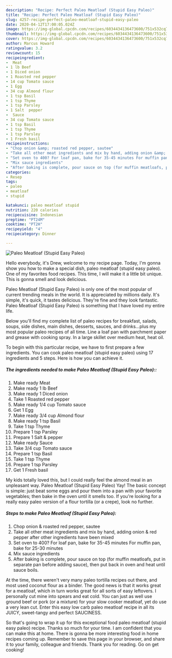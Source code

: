 ```yaml
---
description: "Recipe: Perfect Paleo Meatloaf (Stupid Easy Paleo)"
title: "Recipe: Perfect Paleo Meatloaf (Stupid Easy Paleo)"
slug: 4257-recipe-perfect-paleo-meatloaf-stupid-easy-paleo
date: 2020-04-12T17:00:05.024Z
image: https://img-global.cpcdn.com/recipes/6034434136473600/751x532cq70/paleo-meatloaf-stupid-easy-paleo-recipe-main-photo.jpg
thumbnail: https://img-global.cpcdn.com/recipes/6034434136473600/751x532cq70/paleo-meatloaf-stupid-easy-paleo-recipe-main-photo.jpg
cover: https://img-global.cpcdn.com/recipes/6034434136473600/751x532cq70/paleo-meatloaf-stupid-easy-paleo-recipe-main-photo.jpg
author: Marcus Howard
ratingvalue: 3.2
reviewcount: 15
recipeingredient:
-  Meat
- 1 lb Beef
- 1 Diced onion
- 1 Roasted red pepper
- 14 cup Tomato sauce
- 1 Egg
- 34 cup Almond flour
- 1 tsp Basil
- 1 tsp Thyme
- 1 tsp Parsley
- 1 Salt  pepper
-  Sauce
- 34 cup Tomato sauce
- 1 tsp Basil
- 1 tsp Thyme
- 1 tsp Parsley
- 1 Fresh basil
recipeinstructions:
- "Chop onion &amp; roasted red pepper, sautee"
- "Take all other meat ingredients and mix by hand, adding onion &amp; red pepper after other ingredients have been mixed"
- "Set oven to 400? For loaf pan, bake for 35-45 minutes For muffin pan, bake for 25-30 minutes"
- "Mix sauce ingredients"
- "After baking is complete, pour sauce on top (for muffin meatloafs, put in separate pan before adding sauce), then put back in oven and heat until sauce boils."
categories:
- Resep
tags:
- paleo
- meatloaf
- stupid

katakunci: paleo meatloaf stupid
nutrition: 220 calories
recipecuisine: Indonesian
preptime: "PT24M"
cooktime: "PT2H"
recipeyield: "4"
recipecategory: Dinner

---
```



![Paleo Meatloaf (Stupid Easy Paleo)](https://img-global.cpcdn.com/recipes/6034434136473600/751x532cq70/paleo-meatloaf-stupid-easy-paleo-recipe-main-photo.jpg)

Hello everybody, it's Drew, welcome to my recipe page. Today, I'm gonna show you how to make a special dish, paleo meatloaf (stupid easy paleo). One of my favorites food recipes. This time, I will make it a little bit unique. This is gonna smell and look delicious.

Paleo Meatloaf (Stupid Easy Paleo) is only one of the most popular of current trending meals in the world. It is appreciated by millions daily. It's simple, it's quick, it tastes delicious. They're fine and they look fantastic. Paleo Meatloaf (Stupid Easy Paleo) is something that I have loved my entire life.

Below you&#39;ll find my complete list of paleo recipes for breakfast, salads, soups, side dishes, main dishes, desserts, sauces, and drinks…plus my most popular paleo recipes of all time. Line a loaf pan with parchment paper and grease with cooking spray. In a large skillet over medium heat, heat oil.


To begin with this particular recipe, we have to first prepare a few ingredients. You can cook paleo meatloaf (stupid easy paleo) using 17 ingredients and 5 steps. Here is how you can achieve it.

##### The ingredients needed to make Paleo Meatloaf (Stupid Easy Paleo)::

1. Make ready  Meat
1. Make ready 1 lb Beef
1. Make ready 1 Diced onion
1. Take 1 Roasted red pepper
1. Make ready 1/4 cup Tomato sauce
1. Get 1 Egg
1. Make ready 3/4 cup Almond flour
1. Make ready 1 tsp Basil
1. Take 1 tsp Thyme
1. Prepare 1 tsp Parsley
1. Prepare 1 Salt &amp; pepper
1. Make ready  Sauce
1. Take 3/4 cup Tomato sauce
1. Prepare 1 tsp Basil
1. Take 1 tsp Thyme
1. Prepare 1 tsp Parsley
1. Get 1 Fresh basil


My kids totally loved this, but I could really feel the almond meal in an unpleasant way. Paleo Meatloaf (Stupid Easy Paleo) Yay! The basic concept is simple: just beat some eggs and pour them into a pan with your favorite vegetables; then bake in the oven until it smells too. If you&#39;re looking for a really easy paleo version of a flour tortilla (or a crepe), look no further. 

##### Steps to make Paleo Meatloaf (Stupid Easy Paleo):

1. Chop onion &amp; roasted red pepper, sautee
1. Take all other meat ingredients and mix by hand, adding onion &amp; red pepper after other ingredients have been mixed
1. Set oven to 400?
For loaf pan, bake for 35-45 minutes
For muffin pan, bake for 25-30 minutes
1. Mix sauce ingredients
1. After baking is complete, pour sauce on top (for muffin meatloafs, put in separate pan before adding sauce), then put back in oven and heat until sauce boils.


At the time, there weren&#39;t very many paleo tortilla recipes out there, and most used coconut flour as a binder. The good news is that it works great for a meatloaf, which in turn works great for all sorts of easy leftovers. I personally cut mine into spears and eat cold. You can just as well use ground beef or pork (or a mixture) for your slow cooker meatloaf, yet do use a very lean cut. Enter this easy low carb paleo meatloaf recipe in all its JUICY, sweet-tangy and perfect SAUCINESS. 

So that's going to wrap it up for this exceptional food paleo meatloaf (stupid easy paleo) recipe. Thanks so much for your time. I am confident that you can make this at home. There is gonna be more interesting food in home recipes coming up. Remember to save this page in your browser, and share it to your family, colleague and friends. Thank you for reading. Go on get cooking!

